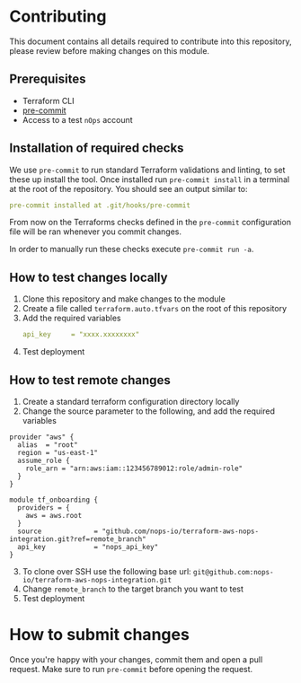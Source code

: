 # Contributing
This document contains all details required to contribute into this repository, please review before making changes on this module.

## Prerequisites
- Terraform CLI
- [pre-commit](https://pre-commit.com/)
- Access to a test `nOps` account

## Installation of required checks
We use `pre-commit`  to run standard Terraform validations and linting, to set these up install
the tool. Once installed run `pre-commit install` in a terminal at the root of the repository.
You should see an output similar to:
```yaml
pre-commit installed at .git/hooks/pre-commit
```
From now on the Terraforms checks defined in the `pre-commit` configuration file will be ran
whenever you commit changes.

In order to manually run these checks execute `pre-commit run -a`.

## How to test changes locally
1. Clone this repository and make changes to the module
2. Create a file called `terraform.auto.tfvars` on the root of this repository
3. Add the required variables
    ```yaml
    api_key     = "xxxx.xxxxxxxx"
    ```
4. Test deployment

## How to test remote changes
1. Create a standard terraform configuration directory locally
2. Change the source parameter to the following, and add the required variables
```hcl
provider "aws" {
  alias  = "root"
  region = "us-east-1"
  assume_role {
    role_arn = "arn:aws:iam::123456789012:role/admin-role"
  }
}

module tf_onboarding {
  providers = {
    aws = aws.root
  }
  source             = "github.com/nops-io/terraform-aws-nops-integration.git?ref=remote_branch"
  api_key            = "nops_api_key"
}
```
3. To clone over SSH use the following base url: `git@github.com:nops-io/terraform-aws-nops-integration.git`
4. Change `remote_branch` to the target branch you want to test
5. Test deployment

# How to submit changes
Once you're happy with your changes, commit them and open a pull request.
Make sure to run `pre-commit` before opening the request.
